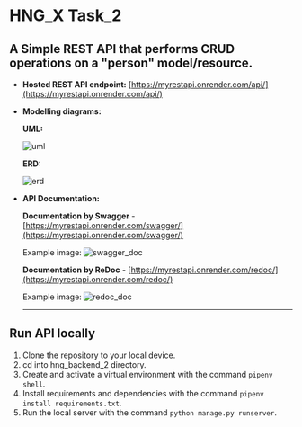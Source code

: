 # HNG_X Task_2
## A Simple REST API that performs CRUD operations on a "person" model/resource.

- **Hosted REST API endpoint:** [https://myrestapi.onrender.com/api/](https://myrestapi.onrender.com/api/)

- **Modelling diagrams:**

  
  **UML:**
  
  ![uml](https://github.com/Gerald-TM/HNG_X_BACKEND_2/assets/105176000/c062dacf-a937-4728-b5a0-4b28345ac5f2)

  **ERD:**
  
  ![erd](https://github.com/Gerald-TM/HNG_X_BACKEND_2/assets/105176000/c767bd5e-258a-4c5c-94be-294abe28309a)

- **API Documentation:**
  
  **Documentation by Swagger** - [https://myrestapi.onrender.com/swagger/](https://myrestapi.onrender.com/swagger/)


  Example image:
  ![swagger_doc](https://github.com/Gerald-TM/HNG_X_BACKEND_2/assets/105176000/5e98fa36-ddb1-44df-8c93-20fb31d65578)



  **Documentation by ReDoc** - [https://myrestapi.onrender.com/redoc/](https://myrestapi.onrender.com/redoc/)


  Example image:
  ![redoc_doc](https://github.com/Gerald-TM/HNG_X_BACKEND_2/assets/105176000/5af81025-9408-44b2-8290-5bdabdfa1dea)

  ---
  
## Run API locally
1. Clone the repository to your local device.
2. cd into hng_backend_2 directory.
3. Create and activate a virtual environment with the command  `pipenv shell`.
4. Install requirements and dependencies with the command `pipenv install requirements.txt`.
5. Run the local server with the command `python manage.py runserver`.
  
  





